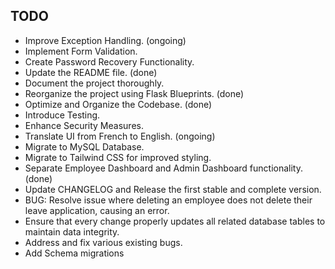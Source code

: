 ## TODO
- Improve Exception Handling. (ongoing)
- Implement Form Validation.
- Create Password Recovery Functionality.
- Update the README file. (done)
- Document the project thoroughly.
- Reorganize the project using Flask Blueprints. (done)
- Optimize and Organize the Codebase. (done)
- Introduce Testing.
- Enhance Security Measures.
- Translate UI from French to English. (ongoing)
- Migrate to MySQL Database.
- Migrate to Tailwind CSS for improved styling.
- Separate Employee Dashboard and Admin Dashboard functionality. (done)
- Update CHANGELOG and Release the first stable and complete version.
- BUG: Resolve issue where deleting an employee does not delete their leave application, causing an error.
- Ensure that every change properly updates all related database tables to maintain data integrity.
- Address and fix various existing bugs.
- Add Schema migrations